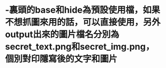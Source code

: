 # -裏頭的base和hide為預設使用檔，如果不想抓圖來用的話，可以直接使用，另外output出來的圖片檔名分別為secret_text.png和secret_img.png，個別對印隱寫後的文字和圖片
